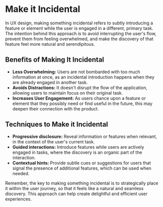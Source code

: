 # Make it Incidental

In UX design, making something incidental refers to subtly introducing a feature or element while the user is engaged in a different, primary task. The intention behind this approach is to avoid interrupting the user's flow, prevent them from feeling overwhelmed, and make the discovery of that feature feel more natural and serendipitous. 

## Benefits of Making It Incidental

- **Less Overwhelming:** Users are not bombarded with too much information at once, as an incidental introduction happens when they are already engaged in another task.
- **Avoids Distractions:** It doesn't disrupt the flow of the application, allowing users to maintain focus on their original task.
- **Increases User Engagement:** As users chance upon a feature or element that they possibly need or find useful in the future, this may deepen their connection with the product.

## Techniques to Make it Incidental

- **Progressive disclosure:** Reveal information or features when relevant, in the context of the user's current task.
- **Guided interactions:** Introduce features while users are actively engaged in tasks, where the discovery is an organic part of the interaction.
- **Contextual hints:** Provide subtle cues or suggestions for users that signal the presence of additional features, which can be used when needed.

Remember, the key to making something incidental is to strategically place it within the user journey, so that it feels like a natural and seamless discovery. This approach can help create delightful and efficient user experiences.